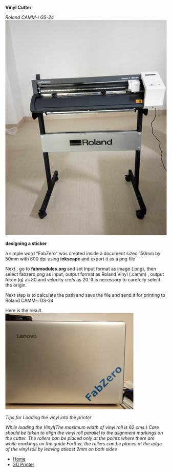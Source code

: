 **Vinyl Cutter**

*Roland CAMM-i GS-24*
![Vinyl](vinylrol.jpg)


**designing a sticker**

a simple word "FabZero" was created inside a document sized 150mm by 50mm with 600 dpi using **inkscape** and export it as a png  file 

Next , go to **fabmodules.org** and set Input format as image (.png), then select fabzero.png as input, output format as Roland Vinyl (.camm) , output force (g) as 80 and velocity cm/s as 20.
It is necessary to carefully select the origin.


Next step is to calculate the path and save the file and send it for printing to Roland CAMM-i GS-24

Here is the result. 
![Vinyl sticker](img\vinyl.jpg)




*Tips for Loading the vinyl into the printer*


*While loading the Vinyl(The maximum width of vinyl roll is 62 cms.)
Care should be taken to align the vinyl roll parallel to the alignment markings on the cutter.
The rollers can be placed only at the points where there are white markings on the guide 
Further, the rollers can be places at the edge of the vinyl roll by leaving atleast 2mm on both sides*

- [Home](readme.md)
- [3D Printer](3DPrinter.md)